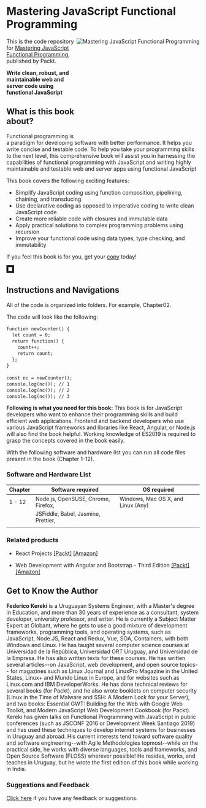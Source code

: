 # 	Mastering JavaScript Functional Programming

<a href="https://www.packtpub.com/web-development/mastering-javascript-functional-programming-second-edition?utm_source=github&utm_medium=repository&utm_campaign=9781839213069"><img src="https://www.packtpub.com/media/catalog/product/cache/e4d64343b1bc593f1c5348fe05efa4a6/9/7/9781839213069-original.png" alt="	Mastering JavaScript Functional Programming" height="256px" align="right"></a>

This is the code repository for [Mastering JavaScript Functional Programming](https://www.packtpub.com/web-development/mastering-javascript-functional-programming-second-edition?utm_source=github&utm_medium=repository&utm_campaign=9781839213069), published by Packt.

**Write clean, robust, and maintainable web and server code using functional JavaScript**

## What is this book about?
Functional programming is a paradigm for developing software with better performance. It helps you write concise and testable code. To help you take your programming skills to the next level, this comprehensive book will assist you in harnessing the capabilities of functional programming with JavaScript and writing highly maintainable and testable web and server apps using functional JavaScript

This book covers the following exciting features: 
* Simplify JavaScript coding using function composition, pipelining, chaining, and transducing
* Use declarative coding as opposed to imperative coding to write clean JavaScript code
* Create more reliable code with closures and immutable data
* Apply practical solutions to complex programming problems using recursion
* Improve your functional code using data types, type checking, and immutability

If you feel this book is for you, get your [copy](https://www.amazon.com/dp/183921306X) today!

<a href="https://www.packtpub.com/?utm_source=github&utm_medium=banner&utm_campaign=GitHubBanner"><img src="https://raw.githubusercontent.com/PacktPublishing/GitHub/master/GitHub.png" 
alt="https://www.packtpub.com/" border="5" /></a>


## Instructions and Navigations
All of the code is organized into folders. For example, Chapter02.

The code will look like the following:
```
function newCounter() {
  let count = 0;
  return function() {
    count++;
    return count;
  };
}

const nc = newCounter();
console.log(nc()); // 1
console.log(nc()); // 2
console.log(nc()); // 3
```

**Following is what you need for this book:**
This book is for JavaScript developers who want to enhance their programming skills and build efficient web applications. Frontend and backend developers who use various JavaScript frameworks and libraries like React, Angular, or Node.js will also find the book helpful. Working knowledge of ES2019 is required to grasp the concepts covered in the book easily.

With the following software and hardware list you can run all code files present in the book (Chapter 1-12).

### Software and Hardware List

| Chapter  | Software required                   | OS required                        |
| -------- | ------------------------------------| -----------------------------------|
| 1 - 12   | Node.js, OpenSUSE, Chrome, Firefox, | Windows, Mac OS X, and Linux (Any) |
|          | JSFiddle, Babel, Jasmine, Prettier, |                                    |
|          |                                     |                                    |


### Related products <Other books you may enjoy>
* React Projects [[Packt]](https://www.packtpub.com/programming/react-js-projects?utm_source=github&utm_medium=repository&utm_campaign=9781789954937) [[Amazon]](https://www.amazon.com/dp/1789954932)

* Web Development with Angular and Bootstrap - Third Edition [[Packt]](https://www.packtpub.com/web-development/web-development-angular-and-bootstrap-third-edition?utm_source=github&utm_medium=repository&utm_campaign=9781788838108) [[Amazon]](https://www.amazon.com/dp/1788838106)

## Get to Know the Author
**Federico Kereki**
is a Uruguayan Systems Engineer, with a Master's degree in Education, and more than 30 years of experience as a consultant, system developer, university professor, and writer.
He is currently a Subject Matter Expert at Globant, where he gets to use a good mixture of development frameworks, programming tools, and operating systems, such as JavaScript, Node.JS, React and Redux, Vue, SOA, Containers, with both Windows and Linux.
He has taught several computer science courses at Universidad de la República, Universidad ORT Uruguay, and Universidad de la Empresa. He has also written texts for these courses.
He has written several articles--on JavaScript, web development, and open source topics-- for magazines such as Linux Journal and LinuxPro Magazine in the United States, Linux+ and Mundo Linux in Europe, and for websites such as Linux.com and IBM DeveloperWorks. He has done technical reviews for several books (for Packt), and he also wrote booklets on computer security (Linux in the Time of Malware and SSH: A Modern Lock for your Server), and two books: Essential GWT: Building for the Web with Google Web Toolkit, and Modern JavaScript Web Development Cookbook (for Packt).
Kereki has given talks on Functional Programming with JavaScript in public conferences (such as JSCONF 2016 or Development Week Santiago 2019) and has used these techniques to develop internet systems for businesses in Uruguay and abroad.
His current interests tend toward software quality and software engineering--with Agile Methodologies topmost--while on the practical side, he works with diverse languages, tools and frameworks, and Open Source Software (FLOSS) wherever possible!
He resides, works, and teaches in Uruguay, but he wrote the first edition of this book while working in India.


### Suggestions and Feedback
[Click here](https://docs.google.com/forms/d/e/1FAIpQLSdy7dATC6QmEL81FIUuymZ0Wy9vH1jHkvpY57OiMeKGqib_Ow/viewform) if you have any feedback or suggestions.
